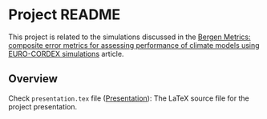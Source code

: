 # Project README

This project is related to the simulations discussed in the [Bergen Metrics: composite error metrics for assessing performance of climate models using EURO-CORDEX simulations](https://gmd.copernicus.org/preprints/gmd-2023-134/) article.

## Overview

Check `presentation.tex` file ([Presentation](https://github.com/AlexFidalgo/BergenProject/blob/main/Bergen_Metrics/presentation.tex)): The LaTeX source file for the project presentation.


